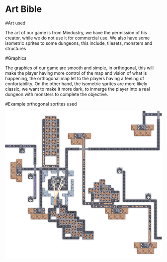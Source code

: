 # Art Bible


#Art used 

The art of our game is from Mindustry, we have the permission of his creator, while we do not use it for commercial use.
We also have some isometric sprites to some dungeons, this include, tilesets, monsters and structures

#Graphics

The graphics of our game are smooth and simple, in orthogonal, this will make the player having more control of the map and vision of what is happening,
the orthogonal map let to the players having a feeling of confortability.
On the other hand, the isometric sprites are more likely classic, we want to make it more dark, to inmerge the player into a real dungeon with monsters to complete the objective.

#Example orthogonal sprtites used

![](https://github.com/LordUnicorn31/Kujo-Studios/blob/master/Docs/Design/mindustry.png)
